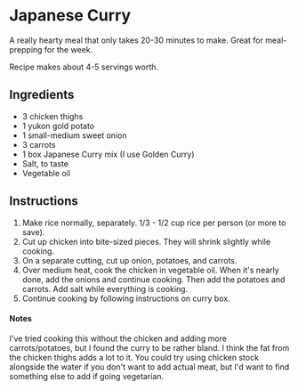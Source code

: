 # Japanese Curry

A really hearty meal that only takes 20-30 minutes to make. Great for meal-prepping for the week. 

Recipe makes about 4-5 servings worth.

## Ingredients

- 3 chicken thighs
- 1 yukon gold potato
- 1 small-medium sweet onion
- 3 carrots
- 1 box Japanese Curry mix (I use Golden Curry)
- Salt, to taste
- Vegetable oil

## Instructions

1. Make rice normally, separately. 1/3 - 1/2 cup rice per person (or more to save).
1. Cut up chicken into bite-sized pieces. They will shrink slightly while cooking. 
2. On a separate cutting, cut up onion, potatoes, and carrots. 
3. Over medium heat, cook the chicken in vegetable oil. When it's nearly done, add the onions and continue cooking. Then add the potatoes and carrots. Add salt while everything is cooking. 
4. Continue cooking by following instructions on curry box. 

#### Notes

I've tried cooking this without the chicken and adding more carrots/potatoes, but I found the curry to be rather bland. I think the fat from the chicken thighs adds a lot to it. You could try using chicken stock alongside the water if you don't want to add actual meat, but I'd want to find something else to add if going vegetarian. 